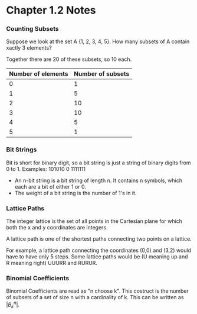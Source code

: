 # Chapter 1.2 Notes

### Counting Subsets
Suppose we look at the set A  {1, 2, 3, 4, 5}. How many subsets of A contain xactly 3 elements?

Together there are 20
of these subsets, so 10 each.

| Number of elements | Number of subsets|
| -------------------|------------------|
|0                   |1                 |
|1                   |5                 |
|2                   |10                |
|3                   |10                |
|4                   |5                 |
|5                   |1                 |
### Bit Strings
Bit is short for binary digit, so a bit string is just a string of binary digits from 0 to 1.
Examples:
101010   0   1111111

- An n-bit string is a bit string of length n. It contains n symbols, which each are a bit of either 1 or 0.
- The weight of a bit string is the number of 1's in it.

### Lattice Paths
The integer lattice is the set of all points in the Cartesian plane for which both the x and y coordinates are integers.

A lattice path is one of the shortest paths connecting two points on a lattice.

For example, a lattice path connecting the coordinates (0,0) and (3,2) would have to have only 5 steps. Some lattice paths would be (U meaning up and R meaning right) UUURR and RURUR.

### Binomial Coefficients

Binomial Coefficients are read as "n choose k". This costruct is the number of subsets of a set of size n with a cardinality of k.
This can be written as $|B_k^n|$.


